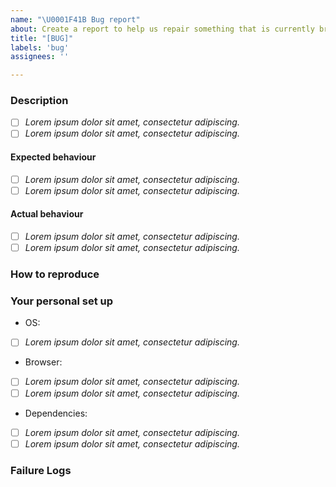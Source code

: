 ```yaml
---
name: "\U0001F41B Bug report"
about: Create a report to help us repair something that is currently broken
title: "[BUG]"
labels: 'bug'
assignees: ''

---
```

<!-- Use this template to raise issues about installing or running _The Turing Way_ locally on your computer. If you would like to raise an issue about fixing typos, or formatting issues in chapters, please use the Editor's Issue template. -->

### Description
<!-- Use this section to clearly and concisely describe the bug.
We suggest using bullets (indicated by * or -) or checkboxes [ ] (filled checkbox [x]) here -->

- [ ] *Lorem ipsum dolor sit amet, consectetur adipiscing.*
- [ ] *Lorem ipsum dolor sit amet, consectetur adipiscing.*

#### Expected behaviour
<!-- Tell us what you thought would happen.
We suggest using bullets (indicated by * or -) or checkboxes [ ] (filled checkbox [x]) here -->

- [ ] *Lorem ipsum dolor sit amet, consectetur adipiscing.*
- [ ] *Lorem ipsum dolor sit amet, consectetur adipiscing.*

#### Actual behaviour
<!-- Tell us what actually happens.
We suggest using bullets (indicated by * or -) or checkboxes [ ] (filled checkbox [x]) here -->

- [ ] *Lorem ipsum dolor sit amet, consectetur adipiscing.*
- [ ] *Lorem ipsum dolor sit amet, consectetur adipiscing.*

### How to reproduce
<!-- Use this section to describe the steps that a user would take to experience this bug.
For example:
1. Go to '...'
2. Click on '....'
3. Scroll down to '....'
4. See error -->

### Your personal set up
<!-- Tell us a little about the system you're using or tested this bug in. -->

- OS:
<!-- Such as linux or OSX.
We suggest using bullets (indicated by * or -) or checkboxes [ ] (filled checkbox [x]) here -->

- [ ] *Lorem ipsum dolor sit amet, consectetur adipiscing.*

- Browser:
<!-- Such as Chrome or Firefox.
We suggest using bullets (indicated by * or -) or checkboxes [ ] (filled checkbox [x]) here -->

- [ ] *Lorem ipsum dolor sit amet, consectetur adipiscing.*
- [ ] *Lorem ipsum dolor sit amet, consectetur adipiscing.*

- Dependencies:
<!-- Such as `jupyter-book` or  `datascience`. You can generate a list of this using `pip freeze` or `conda list` depending on the package manager you are using. YOU MAY SKIP THIS SECTION-->

- [ ] *Lorem ipsum dolor sit amet, consectetur adipiscing.*
- [ ] *Lorem ipsum dolor sit amet, consectetur adipiscing.*

### Failure Logs

<!-- Please include any relevant log snippets or files here. You may also include screenshots. -->
